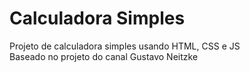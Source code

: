 # Calculadora Simples
Projeto de calculadora simples usando HTML, CSS e JS <br>
Baseado no projeto do canal Gustavo Neitzke
